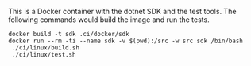 This is a Docker container with the dotnet SDK and the test tools.
The following commands would build the image and run the tests.

```
docker build -t sdk .ci/docker/sdk
docker run --rm -ti --name sdk -v $(pwd):/src -w src sdk /bin/bash
 ./ci/linux/build.sh
 ./ci/linux/test.sh
```
